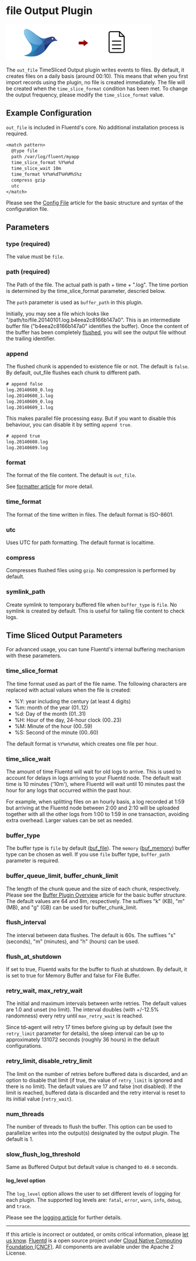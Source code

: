 # file Output Plugin

![](/images/plugins/output/file.png)

The `out_file` TimeSliced Output plugin writes events to files. By
default, it creates files on a daily basis (around 00:10). This means
that when you first import records using the plugin, no file is created
immediately. The file will be created when the `time_slice_format`
condition has been met. To change the output frequency, please modify
the `time_slice_format` value.


## Example Configuration

`out_file` is included in Fluentd's core. No additional installation
process is required.

``` {.CodeRay}
<match pattern>
  @type file
  path /var/log/fluent/myapp
  time_slice_format %Y%m%d
  time_slice_wait 10m
  time_format %Y%m%dT%H%M%S%z
  compress gzip
  utc
</match>
```
Please see the [Config File](/configuration/config-file.md) article for the basic
structure and syntax of the configuration file.

## Parameters

### type (required)

The value must be `file`.

### path (required)

The Path of the file. The actual path is path + time + ".log". The time
portion is determined by the time\_slice\_format parameter, descried
below.

The `path` parameter is used as `buffer_path` in this plugin.

Initially, you may see a file which looks like
\"/path/to/file.20140101.log.b4eea2c8166b147a0\". This is an
intermediate buffer file (\"b4eea2c8166b147a0\" identifies the buffer).
Once the content of the buffer has been completely [flushed](/plugins/buffer/file.md),
you will see the output file without the trailing identifier.

### append

The flushed chunk is appended to existence file or not. The default is
`false`. By default, out\_file flushes each chunk to different path.

``` {.CodeRay}
# append false
log.20140608_0.log
log.20140608_1.log
log.20140609_0.log
log.20140609_1.log
```

This makes parallel file processing easy. But if you want to disable
this behaviour, you can disable it by setting `append true`.

``` {.CodeRay}
# append true
log.20140608.log
log.20140609.log
```

### format

The format of the file content. The default is `out_file`.

See [formatter article](/plugins/formatter/README.md) for more detail.

### time\_format

The format of the time written in files. The default format is ISO-8601.

### utc

Uses UTC for path formatting. The default format is localtime.

### compress

Compresses flushed files using `gzip`. No compression is performed by
default.

### symlink\_path

Create symlink to temporary buffered file when `buffer_type` is `file`.
No symlink is created by default. This is useful for tailing file
content to check logs.

## Time Sliced Output Parameters

For advanced usage, you can tune Fluentd's internal buffering mechanism
with these parameters.

### time\_slice\_format

The time format used as part of the file name. The following characters
are replaced with actual values when the file is created:

-   \%Y: year including the century (at least 4 digits)
-   \%m: month of the year (01..12)
-   \%d: Day of the month (01..31)
-   \%H: Hour of the day, 24-hour clock (00..23)
-   \%M: Minute of the hour (00..59)
-   \%S: Second of the minute (00..60)

The default format is `%Y%m%d%H`, which creates one file per hour.

### time\_slice\_wait

The amount of time Fluentd will wait for old logs to arrive. This is
used to account for delays in logs arriving to your Fluentd node. The
default wait time is 10 minutes ('10m'), where Fluentd will wait until
10 minutes past the hour for any logs that occurred within the past
hour.

For example, when splitting files on an hourly basis, a log recorded at
1:59 but arriving at the Fluentd node between 2:00 and 2:10 will be
uploaded together with all the other logs from 1:00 to 1:59 in one
transaction, avoiding extra overhead. Larger values can be set as
needed.

### buffer\_type

The buffer type is `file` by default ([buf\_file](/plugins/buffer/file.md)). The
`memory` ([buf\_memory](/plugins/buffer/memory.md)) buffer type can be chosen as well.
If you use `file` buffer type, `buffer_path` parameter is required.

### buffer\_queue\_limit, buffer\_chunk\_limit

The length of the chunk queue and the size of each chunk, respectively.
Please see the [Buffer Plugin Overview](/plugins/buffer/README.md) article
for the basic buffer structure. The default values are 64 and 8m,
respectively. The suffixes "k" (KB), "m" (MB), and "g" (GB) can be used
for buffer\_chunk\_limit.

### flush\_interval

The interval between data flushes. The default is 60s. The suffixes "s"
(seconds), "m" (minutes), and "h" (hours) can be used.

### flush\_at\_shutdown

If set to true, Fluentd waits for the buffer to flush at shutdown. By
default, it is set to true for Memory Buffer and false for File Buffer.

### retry\_wait, max\_retry\_wait

The initial and maximum intervals between write retries. The default
values are 1.0 and unset (no limit). The interval doubles (with +/-12.5%
randomness) every retry until `max_retry_wait` is reached.

Since td-agent will retry 17 times before giving up by default (see the
`retry_limit` parameter for details), the sleep interval can be up to
approximately 131072 seconds (roughly 36 hours) in the default
configurations.

### retry\_limit, disable\_retry\_limit

The limit on the number of retries before buffered data is discarded,
and an option to disable that limit (if true, the value of `retry_limit`
is ignored and there is no limit). The default values are 17 and false
(not disabled). If the limit is reached, buffered data is discarded and
the retry interval is reset to its initial value (`retry_wait`).

### num\_threads

The number of threads to flush the buffer. This option can be used to
parallelize writes into the output(s) designated by the output plugin.
The default is 1.

### slow\_flush\_log\_threshold

Same as Buffered Output but default value is changed to `40.0` seconds.

#### log\_level option

The `log_level` option allows the user to set different levels of
logging for each plugin. The supported log levels are: `fatal`, `error`,
`warn`, `info`, `debug`, and `trace`.

Please see the [logging article](/deployment/logging.md) for further details.


------------------------------------------------------------------------

If this article is incorrect or outdated, or omits critical information, please [let us know](https://github.com/fluent/fluentd-docs/issues?state=open).
[Fluentd](http://www.fluentd.org/) is a open source project under [Cloud Native Computing Foundation (CNCF)](https://cncf.io/). All components are available under the Apache 2 License.
